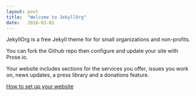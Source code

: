 ```yaml
---
layout: post
title:  "Welcome to JekyllOrg"
date:   2016-03-01
---
```

JekyllOrg is a free Jekyll theme for for small organizations and non-profits.

You can fork the Github repo then configure and update your site with Prose.io.

Your website includes sections for the services you offer, issues you work on, news updates, a press library and a donations feature.

[How to set up your website](/setup)
